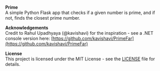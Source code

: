 __Prime__  
A simple Python Flask app that checks if a given number is prime, and if not, finds the closest prime number.

__Acknowledgements__  
Credit to Rahul Upadhyaya (@kavishavi) for the inspiration - see a .NET console version here: [https://github.com/kavishavi/PrimeFar](https://github.com/kavishavi/PrimeFar) 

__License__  
This project is licensed under the MIT License - see the [LICENSE](LICENSE) file for details.
